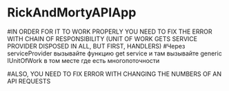 # RickAndMortyAPIApp

#IN ORDER FOR IT TO WORK PROPERLY YOU NEED TO FIX THE ERROR WITH CHAIN OF RESPONSIBILITY (UNIT OF WORK GETS SERVICE PROVIDER DISPOSED IN ALL, BUT FIRST, HANDLERS)
#Через serviceProvider вызывайте функцию get service и там вызывайте generic IUnitOfWork в том месте где есть многопоточности

#ALSO, YOU NEED TO FIX ERROR WITH CHANGING THE NUMBERS OF AN API REQUESTS 
